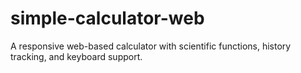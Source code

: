 # simple-calculator-web
A responsive web-based calculator with scientific functions, history tracking, and keyboard support.
